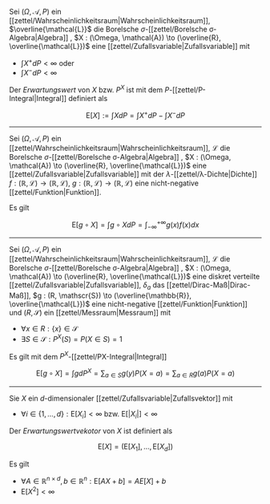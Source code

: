 Sei $(\Omega, \mathcal{A}, P)$ ein [[zettel/Wahrscheinlichkeitsraum|Wahrscheinlichkeitsraum]], $\overline{\mathcal{L}}$ die Borelsche $\sigma$-[[zettel/Borelsche σ-Algebra|Algebra]] , $X : (\Omega, \mathcal{A}) \to (\overline{R}, \overline{\mathcal{L}})$ eine [[zettel/Zufallsvariable|Zufallsvariable]] mit
- $\int X^+ dP \lt \infty$ oder
- $\int X^- dP \lt \infty$

Der *Erwartungswert* von $X$ bzw. $P^X$ ist mit dem $P$-[[zettel/P-Integral|Integral]] definiert als

$$
	\text{E}[X] := \int X dP = \int X^+ dP - \int X^- dP
$$

---

Sei $(\Omega, \mathcal{A}, P)$ ein [[zettel/Wahrscheinlichkeitsraum|Wahrscheinlichkeitsraum]], $\mathcal{L}$ die Borelsche $\sigma$-[[zettel/Borelsche σ-Algebra|Algebra]] , $X : (\Omega, \mathcal{A}) \to (\overline{R}, \overline{\mathcal{L}})$ eine [[zettel/Zufallsvariable|Zufallsvariable]] mit der $\lambda$-[[zettel/λ-Dichte|Dichte]] $f : (\mathbb{R}, \mathcal{L}) \to (\mathbb{R}, \mathcal{L})$, $g : (\mathbb{R}, \mathcal{L}) \to (\mathbb{R}, \mathcal{L})$ eine nicht-negative [[zettel/Funktion|Funktion]].

Es gilt

$$
	\text{E}[g \circ X] = \int g \circ X dP = \int_{-\infty}^{+\infty} g(x)f(x) dx
$$

---

Sei $(\Omega, \mathcal{A}, P)$ ein [[zettel/Wahrscheinlichkeitsraum|Wahrscheinlichkeitsraum]], $\mathcal{L}$ die Borelsche $\sigma$-[[zettel/Borelsche σ-Algebra|Algebra]] , $X : (\Omega, \mathcal{A}) \to (\overline{R}, \overline{\mathcal{L}})$ eine diskret verteilte [[zettel/Zufallsvariable|Zufallsvariable]], $\delta_a$ das [[zettel/Dirac-Maß|Dirac-Maß]], $g : (R, \mathscr{S}) \to (\overline{\mathbb{R}}, \overline{\mathcal{L}})$ eine nicht-negative [[zettel/Funktion|Funktion]] und $(R, \mathscr{S})$ ein [[zettel/Messraum|Messraum]] mit
- $\forall x \in R : \{ x \} \in \mathscr{S}$
- $\exists S \in \mathscr{S} : P^X(S) = P(X \in S) = 1$

Es gilt mit dem $P^X$-[[zettel/PX-Integral|Integral]]

$$
	\text{E}[g \circ X] = \int g dP^X = \sum_{a \in S} g(y)P(X = a) = \sum_{a \in R} g(a) P(X = a)
$$

---

Sie $X$ ein $d$-dimensionaler [[zettel/Zufallsvariable|Zufallsvektor]] mit
- $\forall i \in \{ 1, \dots, d \} : \text{E}[X_i] \lt \infty$ bzw. $\text{E}[|X_i|] \lt \infty$

Der *Erwartungswertvekotor* von $X$ ist definiert als

$$
	\text{E}[X] = (\text{E}[X_1], \dots, \text{E}[X_d])
$$

Es gilt
- $\forall A \in \mathbb{R}^{n \times d}, b \in \mathbb{R}^n : \text{E}[AX + b] = AE[X] + b$
- $\text{E}[X^2] \lt \infty$